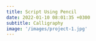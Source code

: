 ```yaml
---
title: Script Using Pencil
date: 2022-01-10 08:01:35 +0300
subtitle: Calligraphy
image: '/images/project-1.jpg'
---
```

